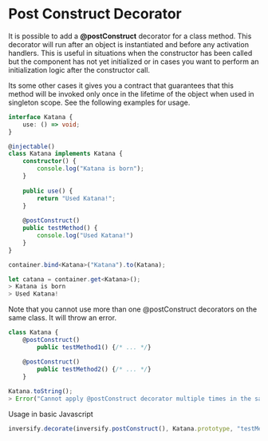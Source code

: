 # Post Construct Decorator

It is possible to add a **@postConstruct** decorator for a class method. This decorator 
will run after an object is instantiated and before any activation handlers. This 
is useful in situations when the constructor has been called but the component has not
yet initialized or in cases you want to perform an initialization logic after the constructor call. 

Its some other cases it gives you a contract that guarantees 
that this method will be invoked only once in the lifetime
of the object when used in singleton scope. See the following examples for usage.


```ts
interface Katana {
    use: () => void;
}

@injectable()
class Katana implements Katana {
    constructor() {
        console.log("Katana is born");
    }
    
    public use() {
        return "Used Katana!";
    }
    
    @postConstruct()
    public testMethod() {
        console.log("Used Katana!")
    }
}

```

```ts
container.bind<Katana>("Katana").to(Katana);
```

```ts
let catana = container.get<Katana>();
> Katana is born
> Used Katana!
```

Note that you cannot use more than one @postConstruct decorators 
on the same class. It will throw an error.

```ts
class Katana {
    @postConstruct()
        public testMethod1() {/* ... */}

    @postConstruct()
        public testMethod2() {/* ... */}
    }
            
Katana.toString();
> Error("Cannot apply @postConstruct decorator multiple times in the same class")
```

Usage in basic Javascript

```js
inversify.decorate(inversify.postConstruct(), Katana.prototype, "testMethod");
```
